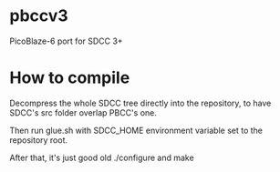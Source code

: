 pbccv3
======

PicoBlaze-6 port for SDCC 3+

How to compile
======

Decompress the whole SDCC tree directly into the repository, to have SDCC's src folder overlap PBCC's one.

Then run glue.sh with SDCC_HOME environment variable set to the repository root.

After that, it's just good old ./configure and make 